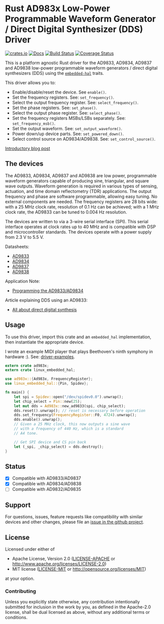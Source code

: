 # Rust AD983x Low-Power Programmable Waveform Generator / Direct Digital Synthesizer (DDS) Driver

[![crates.io](https://img.shields.io/crates/v/ad983x.svg)](https://crates.io/crates/ad983x)
[![Docs](https://docs.rs/ad983x/badge.svg)](https://docs.rs/ad983x)
[![Build Status](https://github.com/eldruin/ad983x-rs/workflows/Build/badge.svg)](https://github.com/eldruin/ad983x-rs/actions?query=workflow%3ABuild)
[![Coverage Status](https://coveralls.io/repos/github/eldruin/ad983x-rs/badge.svg?branch=master)](https://coveralls.io/github/eldruin/ad983x-rs?branch=master)

This is a platform agnostic Rust driver for the AD9833, AD9834, AD9837 and AD9838 low-power programmable waveform generators / direct digital synthesizers (DDS) using the [`embedded-hal`] traits.

This driver allows you to:
- Enable/disable/reset the device. See `enable()`.
- Set the frequency registers. See: `set_frequency()`.
- Select the output frequency register. See: `select_frequency()`.
- Set the phase registers. See: `set_phase()`.
- Select the output phase register. See: `select_phase()`.
- Set the frequency registers MSBs/LSBs separately. See: `set_frequency_msb()`.
- Set the output waveform. See: `set_output_waveform()`.
- Power down/up device parts. See: `set_powered_down()`.
- Select control source on AD9834/AD9838. See: `set_control_source()`.

[Introductory blog post](https://blog.eldruin.com/ad983x-waveform-generator-dds-driver-in-rust/)

## The devices

The AD9833, AD9834, AD9837 and AD9838 are low power, programmable waveform generators capable of producing sine, triangular, and square wave outputs. Waveform generation is required in various types of sensing, actuation, and time domain reflectometry (TDR) applications. The output frequency and phase are software programmable, allowing easy tuning. No external components are needed. The frequency registers are 28 bits wide: with a 25 MHz clock rate, resolution of 0.1 Hz can be achieved; with a 1 MHz clock rate, the AD9833 can be tuned to 0.004 Hz resolution.

The devices are written to via a 3-wire serial interface (SPI). This serial interface operates at clock rates up to 40 MHz and is compatible with DSP and microcontroller standards. The devices operate with a power supply from 2.3 V to 5.5 V.

Datasheets:
- [AD9833](https://www.analog.com/media/en/technical-documentation/data-sheets/ad9833.PDF)
- [AD9834](https://www.analog.com/media/en/technical-documentation/data-sheets/AD9834.PDF)
- [AD9837](https://www.analog.com/media/en/technical-documentation/data-sheets/AD9837.PDF)
- [AD9838](https://www.analog.com/media/en/technical-documentation/data-sheets/AD9838.PDF)

Application Note:
- [Programming the AD9833/AD9834](https://www.analog.com/media/en/technical-documentation/application-notes/AN-1070.pdf)

Article explaining DDS using an AD9833:
- [All about direct digital synthesis](https://www.analog.com/en/analog-dialogue/articles/all-about-direct-digital-synthesis.html)

## Usage

To use this driver, import this crate and an `embedded_hal` implementation,
then instantiate the appropriate device.

I wrote an example MIDI player that plays Beethoven's ninth symphony in hardware :). See: [driver-examples].

[driver-examples]: https://github.com/eldruin/driver-examples

```rust
extern crate ad983x;
extern crate linux_embedded_hal;

use ad983x::{Ad983x, FrequencyRegister};
use linux_embedded_hal::{Pin, Spidev};

fn main() {
    let spi = Spidev::open("/dev/spidev0.0").unwrap();
    let chip_select = Pin::new(25);
    let mut dds = Ad983x::new_ad9833(spi, chip_select);
    dds.reset().unwrap(); // reset is necessary before operation
    dds.set_frequency(FrequencyRegister::F0, 4724).unwrap();
    dds.enable().unwrap();
    // Given a 25 MHz clock, this now outputs a sine wave
    // with a frequency of 440 Hz, which is a standard
    // A4 tone.

    // Get SPI device and CS pin back
    let (_spi, _chip_select) = dds.destroy();
}
```

## Status

- [X] Compatible with AD9833/AD9837
- [X] Compatible with AD9834/AD9838
- [ ] Compatible with AD9832/AD9835

## Support

For questions, issues, feature requests like compatibility with similar devices
and other changes, please file an
[issue in the github project](https://github.com/eldruin/ad983x-rs/issues).

## License

Licensed under either of

 * Apache License, Version 2.0 ([LICENSE-APACHE](LICENSE-APACHE) or
   http://www.apache.org/licenses/LICENSE-2.0)
 * MIT license ([LICENSE-MIT](LICENSE-MIT) or
   http://opensource.org/licenses/MIT)

at your option.

### Contributing

Unless you explicitly state otherwise, any contribution intentionally submitted
for inclusion in the work by you, as defined in the Apache-2.0 license, shall
be dual licensed as above, without any additional terms or conditions.

[`embedded-hal`]: https://github.com/rust-embedded/embedded-hal
